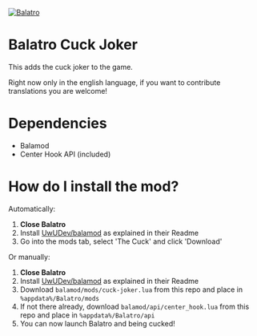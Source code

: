 [![Balatro](https://www.playbalatro.com/assets/logo2-C9SU2BrI.png)](https://www.playbalatro.com/)

# Balatro Cuck Joker

This adds the cuck joker to the game.

Right now only in the english language, if you want to contribute translations you are welcome!

# Dependencies 
- Balamod
- Center Hook API (included)

# How do I install the mod?

Automatically:
1. **Close Balatro**
2. Install [UwUDev/balamod](https://github.com/UwUDev/balamod) as explained in their Readme
3. Go into the mods tab, select 'The Cuck' and click 'Download'

Or manually:
1. **Close Balatro**
2. Install [UwUDev/balamod](https://github.com/UwUDev/balamod) as explained in their Readme
3. Download `balamod/mods/cuck-joker.lua` from this repo and place in  `%appdata%/Balatro/mods`
3. If not there already, download `balamod/api/center_hook.lua` from this repo and place in  `%appdata%/Balatro/api`
5. You can now launch Balatro and being cucked!